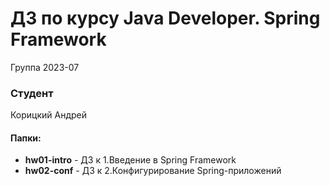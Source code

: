 # ДЗ по курсу Java Developer.  Spring Framework 


Группа 2023-07

### Студент
Корицкий Андрей

#### Папки:
- **hw01-intro** - ДЗ к 1.Введение в Spring Framework
- **hw02-conf**  - ДЗ к 2.Конфигурирование Spring-приложений 
